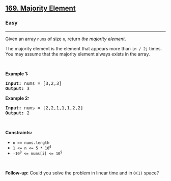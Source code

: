 <h2><a href="https://leetcode.com/problems/majority-element/">169. Majority Element</a></h2><h3>Easy</h3><hr><div data-immersive-translate-walked="2e0d27df-cfd9-4dfa-8e76-ccbdf8a3b659" data-immersive-translate-paragraph="1"><p data-immersive-translate-walked="2e0d27df-cfd9-4dfa-8e76-ccbdf8a3b659" data-immersive-translate-paragraph="1">Given an array <code data-immersive-translate-walked="2e0d27df-cfd9-4dfa-8e76-ccbdf8a3b659">nums</code> of size <code data-immersive-translate-walked="2e0d27df-cfd9-4dfa-8e76-ccbdf8a3b659">n</code>, return <em data-immersive-translate-walked="2e0d27df-cfd9-4dfa-8e76-ccbdf8a3b659">the majority element</em>.</p>

<p data-immersive-translate-walked="2e0d27df-cfd9-4dfa-8e76-ccbdf8a3b659" data-immersive-translate-paragraph="1">The majority element is the element that appears more than <code data-immersive-translate-walked="2e0d27df-cfd9-4dfa-8e76-ccbdf8a3b659">⌊n / 2⌋</code> times. You may assume that the majority element always exists in the array.</p>

<p data-immersive-translate-walked="2e0d27df-cfd9-4dfa-8e76-ccbdf8a3b659">&nbsp;</p>
<p data-immersive-translate-walked="2e0d27df-cfd9-4dfa-8e76-ccbdf8a3b659"><strong class="example" data-immersive-translate-walked="2e0d27df-cfd9-4dfa-8e76-ccbdf8a3b659" data-immersive-translate-paragraph="1">Example 1:</strong></p>
<pre><strong>Input:</strong> nums = [3,2,3]
<strong>Output:</strong> 3
</pre><p data-immersive-translate-walked="2e0d27df-cfd9-4dfa-8e76-ccbdf8a3b659"><strong class="example" data-immersive-translate-walked="2e0d27df-cfd9-4dfa-8e76-ccbdf8a3b659" data-immersive-translate-paragraph="1">Example 2:</strong></p>
<pre><strong>Input:</strong> nums = [2,2,1,1,1,2,2]
<strong>Output:</strong> 2
</pre>
<p data-immersive-translate-walked="2e0d27df-cfd9-4dfa-8e76-ccbdf8a3b659">&nbsp;</p>
<p data-immersive-translate-walked="2e0d27df-cfd9-4dfa-8e76-ccbdf8a3b659"><strong data-immersive-translate-walked="2e0d27df-cfd9-4dfa-8e76-ccbdf8a3b659" data-immersive-translate-paragraph="1">Constraints:</strong></p>

<ul data-immersive-translate-walked="2e0d27df-cfd9-4dfa-8e76-ccbdf8a3b659">
	<li data-immersive-translate-walked="2e0d27df-cfd9-4dfa-8e76-ccbdf8a3b659"><code data-immersive-translate-walked="2e0d27df-cfd9-4dfa-8e76-ccbdf8a3b659">n == nums.length</code></li>
	<li data-immersive-translate-walked="2e0d27df-cfd9-4dfa-8e76-ccbdf8a3b659"><code data-immersive-translate-walked="2e0d27df-cfd9-4dfa-8e76-ccbdf8a3b659">1 &lt;= n &lt;= 5 * 10<sup>4</sup></code></li>
	<li data-immersive-translate-walked="2e0d27df-cfd9-4dfa-8e76-ccbdf8a3b659"><code data-immersive-translate-walked="2e0d27df-cfd9-4dfa-8e76-ccbdf8a3b659">-10<sup>9</sup> &lt;= nums[i] &lt;= 10<sup>9</sup></code></li>
</ul>

<p data-immersive-translate-walked="2e0d27df-cfd9-4dfa-8e76-ccbdf8a3b659">&nbsp;</p>
<strong data-immersive-translate-walked="2e0d27df-cfd9-4dfa-8e76-ccbdf8a3b659">Follow-up:</strong> Could you solve the problem in linear time and in <code data-immersive-translate-walked="2e0d27df-cfd9-4dfa-8e76-ccbdf8a3b659">O(1)</code> space?</div>
